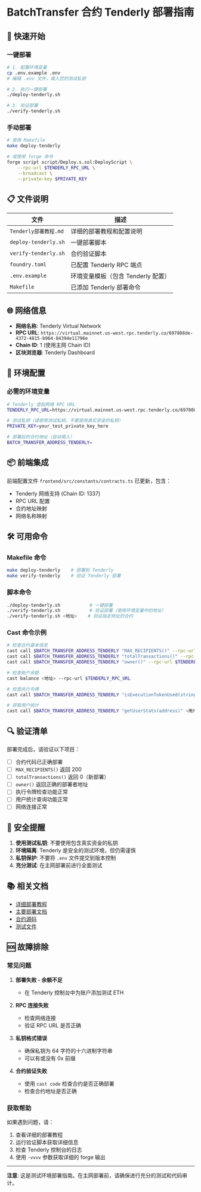 # BatchTransfer 合约 Tenderly 部署指南

## 🚀 快速开始

### 一键部署

```bash
# 1. 配置环境变量
cp .env.example .env
# 编辑 .env 文件，填入您的测试私钥

# 2. 执行一键部署
./deploy-tenderly.sh

# 3. 验证部署
./verify-tenderly.sh
```

### 手动部署

```bash
# 使用 Makefile
make deploy-tenderly

# 或使用 forge 命令
forge script script/Deploy.s.sol:DeployScript \
    --rpc-url $TENDERLY_RPC_URL \
    --broadcast \
    --private-key $PRIVATE_KEY
```

## 📋 文件说明

| 文件 | 描述 |
|------|------|
| `Tenderly部署教程.md` | 详细的部署教程和配置说明 |
| `deploy-tenderly.sh` | 一键部署脚本 |
| `verify-tenderly.sh` | 合约验证脚本 |
| `foundry.toml` | 已配置 Tenderly RPC 端点 |
| `.env.example` | 环境变量模板（包含 Tenderly 配置） |
| `Makefile` | 已添加 Tenderly 部署命令 |

## 🌐 网络信息

- **网络名称**: Tenderly Virtual Network
- **RPC URL**: `https://virtual.mainnet.us-west.rpc.tenderly.co/697808de-4372-4815-b964-84394e11796e`
- **Chain ID**: 1 (使用主网 Chain ID)
- **区块浏览器**: Tenderly Dashboard

## 🔧 环境配置

### 必需的环境变量

```bash
# Tenderly 虚拟网络 RPC URL
TENDERLY_RPC_URL=https://virtual.mainnet.us-west.rpc.tenderly.co/697808de-4372-4815-b964-84394e11796e

# 测试私钥（请使用测试私钥，不要使用真实资金的私钥）
PRIVATE_KEY=your_test_private_key_here

# 部署后的合约地址（自动填入）
BATCH_TRANSFER_ADDRESS_TENDERLY=
```

## 📦 前端集成

前端配置文件 `frontend/src/constants/contracts.ts` 已更新，包含：

- Tenderly 网络支持 (Chain ID: 1337)
- RPC URL 配置
- 合约地址映射
- 网络名称映射

## 🛠️ 可用命令

### Makefile 命令

```bash
make deploy-tenderly    # 部署到 Tenderly
make verify-tenderly    # 验证 Tenderly 部署
```

### 脚本命令

```bash
./deploy-tenderly.sh           # 一键部署
./verify-tenderly.sh           # 验证部署（使用环境变量中的地址）
./verify-tenderly.sh <地址>    # 验证指定地址的合约
```

### Cast 命令示例

```bash
# 检查合约基本信息
cast call $BATCH_TRANSFER_ADDRESS_TENDERLY "MAX_RECIPIENTS()" --rpc-url $TENDERLY_RPC_URL
cast call $BATCH_TRANSFER_ADDRESS_TENDERLY "totalTransactions()" --rpc-url $TENDERLY_RPC_URL
cast call $BATCH_TRANSFER_ADDRESS_TENDERLY "owner()" --rpc-url $TENDERLY_RPC_URL

# 检查账户余额
cast balance <地址> --rpc-url $TENDERLY_RPC_URL

# 检查执行令牌
cast call $BATCH_TRANSFER_ADDRESS_TENDERLY "isExecutionTokenUsed(string)" "your-token" --rpc-url $TENDERLY_RPC_URL

# 获取用户统计
cast call $BATCH_TRANSFER_ADDRESS_TENDERLY "getUserStats(address)" <用户地址> --rpc-url $TENDERLY_RPC_URL
```

## 🔍 验证清单

部署完成后，请验证以下项目：

- [ ] 合约代码已正确部署
- [ ] `MAX_RECIPIENTS()` 返回 200
- [ ] `totalTransactions()` 返回 0（新部署）
- [ ] `owner()` 返回正确的部署者地址
- [ ] 执行令牌检查功能正常
- [ ] 用户统计查询功能正常
- [ ] 网络连接正常

## 🚨 安全提醒

1. **使用测试私钥**: 不要使用包含真实资金的私钥
2. **环境隔离**: Tenderly 是安全的测试环境，但仍需谨慎
3. **私钥保护**: 不要将 `.env` 文件提交到版本控制
4. **充分测试**: 在主网部署前进行全面测试

## 📚 相关文档

- [详细部署教程](./Tenderly部署教程.md)
- [主要部署文档](./部署文档.md)
- [合约源码](./src/BatchTransfer.sol)
- [测试文件](./test/BatchTransfer.t.sol)

## 🆘 故障排除

### 常见问题

1. **部署失败 - 余额不足**
   - 在 Tenderly 控制台中为账户添加测试 ETH

2. **RPC 连接失败**
   - 检查网络连接
   - 验证 RPC URL 是否正确

3. **私钥格式错误**
   - 确保私钥为 64 字符的十六进制字符串
   - 可以有或没有 0x 前缀

4. **合约验证失败**
   - 使用 `cast code` 检查合约是否正确部署
   - 检查合约地址是否正确

### 获取帮助

如果遇到问题，请：

1. 查看详细的部署教程
2. 运行验证脚本获取详细信息
3. 检查 Tenderly 控制台的日志
4. 使用 `-vvvv` 参数获取详细的 forge 输出

---

**注意**: 这是测试环境部署指南。在主网部署前，请确保进行充分的测试和代码审计。